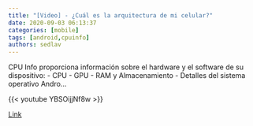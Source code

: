 ```yaml
---
title: "[Video] - ¿Cuál es la arquitectura de mi celular?"
date: 2020-09-03 06:13:37
categories: [mobile]
tags: [android,cpuinfo]
authors: sedlav
---
```


CPU Info proporciona información sobre el hardware y el software de su dispositivo: - CPU - GPU - RAM y Almacenamiento - Detalles del sistema operativo Andro...

{{< youtube YBSOijjNf8w >}}

[Link](https://youtu.be/YBSOijjNf8w)
